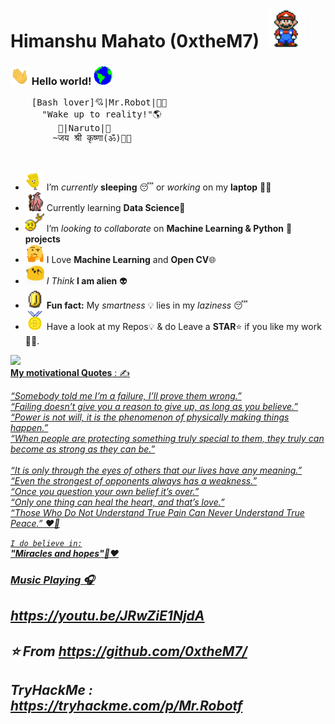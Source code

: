 # Himanshu Mahato **(0xtheM7)** &nbsp;<img src="https://github.com/SatYu26/SatYu26/blob/master/Assets/Mario_Hello_Big.gif" width="60">

<!-- 
    &nbsp; [![HitCount](http://hits.dwyl.com/SatYu26/SatYu26.svg)](http://hits.dwyl.com/SatYu26/SatYu26) 
-->

### <img src="https://github.com/SatYu26/SatYu26/blob/master/Assets/Hi.gif" width="30"> Hello world!&nbsp;<img src="https://github.com/SatYu26/SatYu26/blob/master/Assets/Earth.gif" width="30">

<p>
<pre>
    [Bash lover]💘|Mr.Robot|🧑‍💻️
      "Wake up to reality!"🌎
         💫️|Naruto|💫️
        ~जय श्री कृष्णा(ॐ)🌻️🦚️
</pre> 
</p>
<br>

- <img alt="GIF" src="https://github.com/SatYu26/SatYu26/blob/master/Assets/wave.gif" width="30" /> I’m *currently* **sleeping** 😴 or *working* on my **laptop** 👨‍💻
- <img alt="GIF" src="https://github.com/SatYu26/SatYu26/blob/master/Assets/gandalf_parrot.gif" width="30" /> Currently learning **Data Science**💪
- <img alt="GIF" src="https://github.com/SatYu26/SatYu26/blob/master/Assets/headbang.gif" width="30" /> I’m *looking to collaborate* on **Machine Learning & Python** 🐍 **projects**
- <img alt="GIF" src="https://github.com/SatYu26/SatYu26/blob/master/Assets/hmm.gif" width="30" /> I Love **Machine Learning** and **Open CV**🌐
- <img alt="GIF" src="https://github.com/SatYu26/SatYu26/blob/master/Assets/happy.gif" width="30" /> *I Think* **I am alien** 👽
- <img alt="GIF" src="https://github.com/SatYu26/SatYu26/blob/master/Assets/coin.gif" width="30" /> **Fun fact:** My *smartness* 💡 lies in my *laziness* 😴
- <img alt="GIF" src="https://github.com/SatYu26/SatYu26/blob/master/Assets/Medal.gif" width="30" /> Have a look at my Repos💡 & do Leave a **STAR**⭐️ if you like my work👨‍💻.

<a href="https://www.facebook.com/profile.php?id=100079638482768"><img src="https://raw.githubusercontent.com/m7-Selenophile/Quotes/72ac9e31358590e732ac23c16f9ce1d93e283667/selenophileM7.png">
<br>
**My motivational Quotes** : ✍️

<i>“Somebody told me I’m a failure, I’ll prove them wrong.”
<br>
“Failing doesn’t give you a reason to give up, as long as you believe.”
<br>
“Power is not will, it is the phenomenon of physically making things happen.”
<br>
“When people are protecting something truly special to them, they truly can become as strong as they can be.”
<br>
<br>
“It is only through the eyes of others that our lives have any meaning.”
<br>
  “Even the strongest of opponents always has a weakness.”
<br>
  “Once you question your own belief it’s over.”
<br>
  “Only one thing can heal the heart, and that’s love.”
<br>
  “Those Who Do Not Understand True Pain Can Never Understand True Peace.”<i>
❤🚀

 `I do believe in:`
 <br>
 <b>
    "Miracles and hopes"🥴❤️
</b>

### Music Playing 🎧

## https://youtu.be/JRwZiE1NjdA

## ⭐️ From https://github.com/0xtheM7/

## TryHackMe : https://tryhackme.com/p/Mr.Robotf
                  
